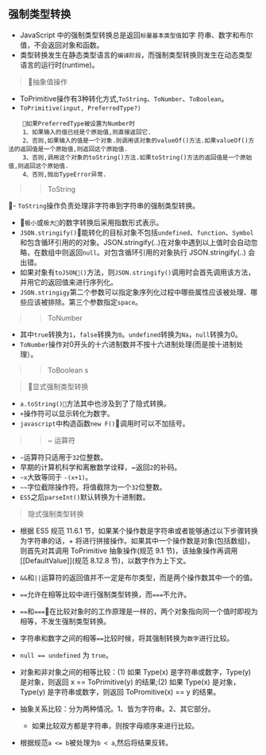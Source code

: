 ## 强制类型转换

- JavaScript 中的强制类型转换总是返回`标量基本类型值`如字 符串、数字和布尔值，不会返回对象和函数。
- 类型转换发生在静态类型语言的`编译阶段`，而强制类型转换则发生在动态类型语言的运行时(runtime)。

> 抽象值操作

- ToPrimitive操作有3种转化方式,`ToString`、`ToNumber`、`ToBoolean`。
- `ToPrimitive(input, PreferredType?)`

```
    如果PreferredType被设置为Number时
    1、如果输入的值已经是个原始值,则直接返回它.
    2、否则,如果输入的值是一个对象.则调用该对象的valueOf()方法.如果valueOf()方法的返回值是一个原始值,则返回这个原始值.
    3、否则,调用这个对象的toString()方法.如果toString()方法的返回值是一个原始值,则返回这个原始值.
    4、否则,抛出TypeError异常.
```

>> ToString

- `ToString`操作负责处理非字符串到字符串的强制类型转换。
- `极小`或`极大`的数字转换后采用指数形式表示。
- `JSON.stringify()`能转化的目标对象不包括`undefined`、`function`、`Symbol`和包含循环引用的的对象。JSON.stringify(..)在对象中遇到以上值时会自动忽略，在数组中则返回`null`。对包含循环引用的对象执行 JSON.stringify(..) 会出错。
- 如果对象有`toJSON()`方法，则`JSON.stringify()`调用时会首先调用该方法，并用它的返回值来进行序列化。
- `JSON.stringigy`第二个参数可以指定象序列化过程中哪些属性应该被处理、哪些应该被排除。第三个参数指定`space`。

>> ToNumber

- 其中`true`转换为`1`，`false`转换为`0`。`undefined`转换为`Na`，`null`转换为0。
- `ToNumber`操作对0开头的十六进制数并不按十六进制处理(而是按十进制处理）。

>> ToBoolean
>> s

> 显式强制类型转换

- `a.toString()`方法其中也涉及到了了隐式转换。
- `+`操作符可以显示转化为数字。
- `javascript`中构造函数`new F()`调用时可以不加括号。

>>  ~ 运算符

- `~`运算符只适用于`32`位整数。
- 早期的计算机科学和离散数学诠释，~返回`2`的补码。
- `~x`大致等同于 `-(x+1)`。
- `~~`字位截除操作符。将值截除为一个`32`位整数。
- `ES5`之后`parseInt()`默认转换为十进制数。

> 隐式强制类型转换

- 根据 ES5 规范 11.6.1 节，如果某个操作数是字符串或者能够通过以下步骤转换为字符串的话，+ 将进行拼接操作。如果其中一个操作数是对象(包括数组)，则首先对其调用 ToPrimitive 抽象操作(规范 9.1 节)，该抽象操作再调用 [[DefaultValue]](规范 8.12.8 节)，以数字作为上下文。

- `&&`和`||`运算符的返回值并不一定是布尔类型，而是两个操作数其中一个的值。
- `==`允许在相等比较中进行强制类型转换，而`===`不允许。
- `==`和`===`在比较对象时的工作原理是一样的，两个对象指向同一个值时即视为相等，不发生强制类型转换。
- 字符串和数字之间的相等`==`比较时候，将其强制转换为`数字`进行比较。
- `null == undefined` 为 `true`。
- 对象和非对象之间的相等比较：(1) 如果 Type(x) 是字符串或数字，Type(y) 是对象，则返回 x == ToPrimitive(y) 的结果;(2) 如果 Type(x) 是对象，Type(y) 是字符串或数字，则返回 ToPromitive(x) == y 的结果。

- 抽象关系比较：分为两种情况。1、皆为字符串。2、其它部分。
    - 如果比较双方都是字符串，则按字母顺序来进行比较。   

- 根据规范`a <= b`被处理为`b < a`,然后将结果反转。